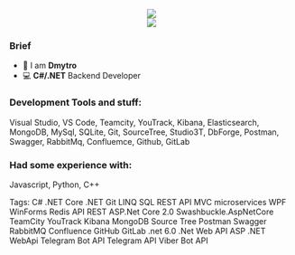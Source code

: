 
<p align="center">
<img src="https://github-readme-stats.vercel.app/api?username=DmitryJDS&show_icons=true&title_color=33b59b&icon_color=33b59b" />
<br>
<img src="https://hits.seeyoufarm.com/api/count/incr/badge.svg?url=https%3A%2F%2Fgithub.com%2FDmytroJDS&count_bg=%23BE15DC&title_bg=%23555555&icon=&icon_color=%23E7E7E7&title=page%20views&edge_flat=false"/>
</p>

### Brief
- 🤖 I am **Dmytro**
- 💻 **С#/.NET** Backend Developer

### **Development Tools and stuff:** 
Visual Studio, VS Code, Teamcity, YouTrack, Kibana, Elasticsearch, MongoDB, MySql, SQLite, Git, SourceTree, Studio3T, DbForge, Postman, Swagger, RabbitMq, Confluemce, Github, GitLab

### **Had some experience with:**
Javascript, Python, C++

Tags:
C# .NET Core .NET Git LINQ SQL REST API MVC microservices WPF WinForms Redis API REST ASP.Net Core 2.0 Swashbuckle.AspNetCore TeamCity YouTrack Kibana MongoDB Source Tree Postman Swagger RabbitMQ Confluence GitHub GitLab .net 6.0 .Net Web API ASP .NET WebApi Telegram Bot API Telegram API Viber Bot API
